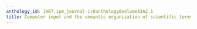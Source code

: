 ```yaml
---
anthology_id: 1967.ipm_journal-ir0anthology0volumeA3A2.1
title: Computer input and the semantic organization of scientific terms - I
---
```

